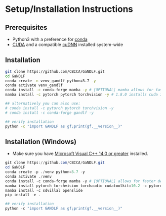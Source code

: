 # Setup/Installation Instructions

## Prerequisites

- Python3 with a preference for [conda](https://www.anaconda.com/)
- [CUDA](https://developer.nvidia.com/cuda-download) and a compatible [cuDNN](https://developer.nvidia.com/cudnn) installed system-wide

## Installation

```bash
git clone https://github.com/CBICA/GaNDLF.git
cd GaNDLF
conda create -n venv_gandlf python=3.7 -y
conda activate venv_gandlf
conda install -c conda-forge mamba -y # [OPTIONAL] mamba allows for faster dependency solving
mamba install -c pytorch pytorch torchvision -y # 1.8.0 installs cuda 10.2 by default, personalize based on your cuda/driver availability via https://pytorch.org/get-started/locally/

## alternatively you can also use:
# conda install -c pytorch pytorch torchvision -y
# conda install -c conda-forge gandlf -y

## verify installation
python -c "import GANDLF as gf;print(gf.__version__)"
```

## Installation (Windows)
- Make sure you have [Microsoft Visual C++ 14.0 or greater](http://visualstudio.microsoft.com/visual-cpp-build-tools) installed.

```powershell
git clone https://github.com/CBICA/GaNDLF.git
cd GaNDLF
conda create -p ./venv python=3.7 -y
conda activate ./venv
conda install -c conda-forge mamba -y # [OPTIONAL] allows for faster dependency solving
mamba install pytorch torchvision torchaudio cudatoolkit=10.2 -c pytorch # 1.8.0 installs cuda 10.2 by default, personalize based on your cuda/driver availability via https://pytorch.org/get-started/locally/
mamba install -c sdvillal openslide
pip install -e .

## verify installation
python -c "import GANDLF as gf;print(gf.__version__)"
```
